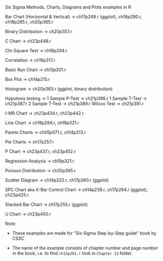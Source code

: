 Six Sigma Methods, Charts, Diagrams and Plots examples in R

Bar Chart (Horizontal & Vertical) -> ch17p249.r (ggplot), ch18p280.r, ch18p285.r, ch20p365.r

Binary Distribution -> ch20p357.r

C Chart -> ch23p448.r

Chi-Square Test -> ch18p294.r

Correlation -> ch19p317.r

Basic Run Chart -> ch13p201.r

Box Plot -> ch14p215.r

Histogram -> ch20p363.r (ggplot, binary distribution)

Hypotesis testing ->
    1 Sample P-Test -> ch21p386.r
    1 Sample T-Test -> ch21p387.r
    2 Sample T-Test -> ch21p389.r
    Wilcox Test -> ch21p391.r

I-MR Chart -> ch23p434.r, ch23p442.r

Line Chart -> ch18p294.r, ch19p321.r

Pareto Charts  -> ch05p071.r, ch14p213.r

Pie Charts -> ch17p257.r

P Chart -> ch23p437.r, ch23p452.r

Regression Analysis -> ch19p321.r

Poisson Distribution -> ch20p365.r

Scatter Diagram -> ch14p222.r, ch17p260.r (ggplot)

SPC Chart aka X-Bar Control Chart -> ch14p238.r, ch17p264.r (ggplot), ch23p425.r

Stacked Bar Chart -> ch17p255.r (ggplot)

U Chart -> ch23p450.r


Note:

- These examples are made for "Six Sigma Step-by-Step guide" book by CSSC

- The name of the example consists of chapter number and page number in the book, i.e.
to find `ch13p201.r` look in `Chapter 13` folder.
